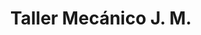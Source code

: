 ---
title: "Taller Mecánico J. M."
url: /caacupe/taller-mecanico-j-m/
shop: reparación de automóviles
---